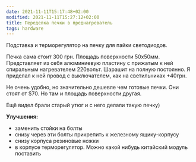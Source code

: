 ```yaml
---
date: 2021-11-11T15:17:48+02:00
modified: 2021-11-11T15:27:12+02:00
title: Переделка печки в преднагреватель
tags: hardware
---
```


Подставка и терморегулятор на печку для пайки светодиодов. 

Печка сама стоит 300 грн. Площадь поверхности 50x50мм. Представляет из себя алюминиевую пластину с прижатым к ней спиральным нагревателем 220вольт. Шарашит на полную постоянно. Я приделал к ней провод с выключателем, как на светильниках +40грн. 

Не очень удобно, но значительно дешевле чем готовые печки. Они стоят от $70. Но там и площадь поверхности другая.

Ещё видел брали старый утюг и с него делали такую печку)

**Улучшения:**
- заменить стойки на болты
- снизу через эти болты прикрепить к железному ящику-корпусу
- снизу корпуса резиновые ножки
- в корпусе терморегулятор. Можно какой нибудь китайский модуль поставить
